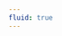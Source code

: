 ```yaml
---
fluid: true
---
```

<JsonResumeFlat src="https://gist.githubusercontent.com/taichunmin/5521c4d0e9dab5303a8e02f2bd0fcc5e/raw"/>

